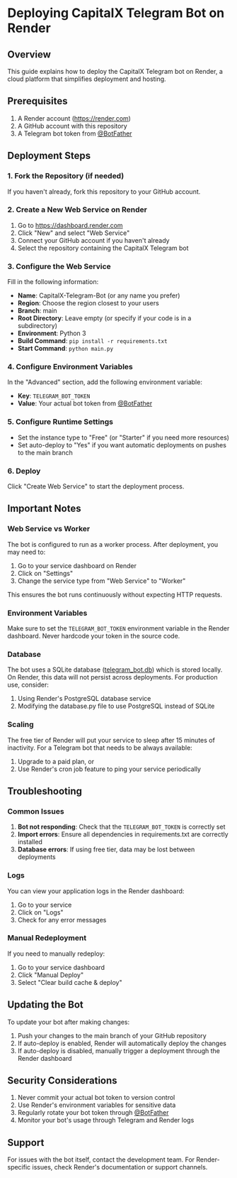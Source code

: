 # Deploying CapitalX Telegram Bot on Render

## Overview
This guide explains how to deploy the CapitalX Telegram bot on Render, a cloud platform that simplifies deployment and hosting.

## Prerequisites
1. A Render account (https://render.com)
2. A GitHub account with this repository
3. A Telegram bot token from [@BotFather](https://t.me/BotFather)

## Deployment Steps

### 1. Fork the Repository (if needed)
If you haven't already, fork this repository to your GitHub account.

### 2. Create a New Web Service on Render
1. Go to https://dashboard.render.com
2. Click "New" and select "Web Service"
3. Connect your GitHub account if you haven't already
4. Select the repository containing the CapitalX Telegram bot

### 3. Configure the Web Service
Fill in the following information:
- **Name**: CapitalX-Telegram-Bot (or any name you prefer)
- **Region**: Choose the region closest to your users
- **Branch**: main
- **Root Directory**: Leave empty (or specify if your code is in a subdirectory)
- **Environment**: Python 3
- **Build Command**: `pip install -r requirements.txt`
- **Start Command**: `python main.py`

### 4. Configure Environment Variables
In the "Advanced" section, add the following environment variable:
- **Key**: `TELEGRAM_BOT_TOKEN`
- **Value**: Your actual bot token from [@BotFather](https://t.me/BotFather)

### 5. Configure Runtime Settings
- Set the instance type to "Free" (or "Starter" if you need more resources)
- Set auto-deploy to "Yes" if you want automatic deployments on pushes to the main branch

### 6. Deploy
Click "Create Web Service" to start the deployment process.

## Important Notes

### Web Service vs Worker
The bot is configured to run as a worker process. After deployment, you may need to:
1. Go to your service dashboard on Render
2. Click on "Settings"
3. Change the service type from "Web Service" to "Worker"

This ensures the bot runs continuously without expecting HTTP requests.

### Environment Variables
Make sure to set the `TELEGRAM_BOT_TOKEN` environment variable in the Render dashboard. Never hardcode your token in the source code.

### Database
The bot uses a SQLite database ([telegram_bot.db](file:///c%3A/Users/money/HustleProjects/BevanTheDev/Telegrambot/telegram_bot.db)) which is stored locally. On Render, this data will not persist across deployments. For production use, consider:
1. Using Render's PostgreSQL database service
2. Modifying the database.py file to use PostgreSQL instead of SQLite

### Scaling
The free tier of Render will put your service to sleep after 15 minutes of inactivity. For a Telegram bot that needs to be always available:
1. Upgrade to a paid plan, or
2. Use Render's cron job feature to ping your service periodically

## Troubleshooting

### Common Issues
1. **Bot not responding**: Check that the `TELEGRAM_BOT_TOKEN` is correctly set
2. **Import errors**: Ensure all dependencies in requirements.txt are correctly installed
3. **Database errors**: If using free tier, data may be lost between deployments

### Logs
You can view your application logs in the Render dashboard:
1. Go to your service
2. Click on "Logs"
3. Check for any error messages

### Manual Redeployment
If you need to manually redeploy:
1. Go to your service dashboard
2. Click "Manual Deploy"
3. Select "Clear build cache & deploy"

## Updating the Bot
To update your bot after making changes:
1. Push your changes to the main branch of your GitHub repository
2. If auto-deploy is enabled, Render will automatically deploy the changes
3. If auto-deploy is disabled, manually trigger a deployment through the Render dashboard

## Security Considerations
1. Never commit your actual bot token to version control
2. Use Render's environment variables for sensitive data
3. Regularly rotate your bot token through [@BotFather](https://t.me/BotFather)
4. Monitor your bot's usage through Telegram and Render logs

## Support
For issues with the bot itself, contact the development team.
For Render-specific issues, check Render's documentation or support channels.